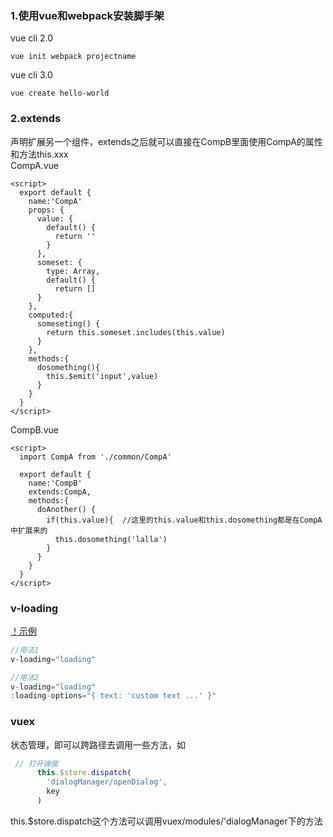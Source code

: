 ### 1.使用vue和webpack安装脚手架
vue cli 2.0 
```
vue init webpack projectname
```
vue cli 3.0
```
vue create hello-world
```

### 2.extends
声明扩展另一个组件，extends之后就可以直接在CompB里面使用CompA的属性和方法this.xxx  
CompA.vue
```vue
<script>
  export default {
    name:'CompA'
    props: {
      value: {
        default() {
          return ''
        }
      },
      someset: {
        type: Array,
        default() {
          return []
      }
    },
    computed:{
      someseting() {
        return this.someset.includes(this.value)
      }
    },
    methods:{
      dosomething(){
        this.$emit('input',value)
      }
    }
  }
</script>
```

CompB.vue
```vue
<script>
  import CompA from './common/CompA'
  
  export default {
    name:'CompB'
    extends:CompA,
    methods:{
      doAnother() {
        if(this.value){  //这里的this.value和this.dosomething都是在CompA中扩展来的
          this.dosomething('lalla')
        }
      }
    }
  }
</script>
```

### v-loading 
[！示例](https://coffcer.github.io/vue-loading/ ) 
```js
//用法1
v-loading="loading"

//用法2
v-loading="loading"
:loading-options="{ text: 'custom text ...' }"
```

### vuex
状态管理，即可以跨路径去调用一些方法，如
```js
 // 打开弹窗
      this.$store.dispatch(
        'dialogManager/openDialog',
        key
      )
```
this.$store.dispatch这个方法可以调用vuex/modules/'dialogManager下的方法